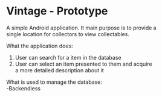 # Vintage - Prototype
A simple Android application. It main purpose is to provide a  
single location for collectors to view collectables. 

What the application does:  
 1. User can search for a item in the database  
 2. User can select an item presented to them and acquire  
		   a more detailed description about it

What is used to manage the database:  
 -Backendless


